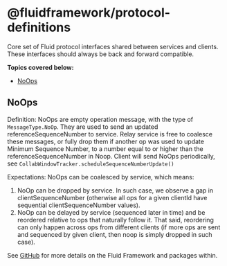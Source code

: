 # @fluidframework/protocol-definitions

Core set of Fluid protocol interfaces shared between services and clients.
These interfaces should always be back and forward compatible.

**Topics covered below:**

-   [NoOps](#NoOps)

## NoOps

Definition: NoOps are empty operation message, with the type of `MessageType.NoOp`. They are used to send an updated referenceSequenceNumber to service. Relay service is free to coalesce these messages, or fully drop them if another op was used to update Minimum Sequence Number, to a number equal to or higher than the referenceSequenceNumber in Noop. Client will send NoOps periodically, see `CollabWindowTracker.scheduleSequenceNumberUpdate()`

Expectations: NoOps can be coalesced by service, which means:

1. NoOp can be dropped by service. In such case, we observe a gap in clientSequenceNumber (otherwise all ops for a given clientId have sequential clientSequenceNumber values).
2. NoOp can be delayed by service (sequenced later in time) and be reordered relative to ops that naturally follow it. That said, reordering can only happen across ops from different clients (if more ops are sent and sequenced by given client, then noop is simply dropped in such case).

See [GitHub](https://github.com/microsoft/FluidFramework) for more details on the Fluid Framework and packages within.
